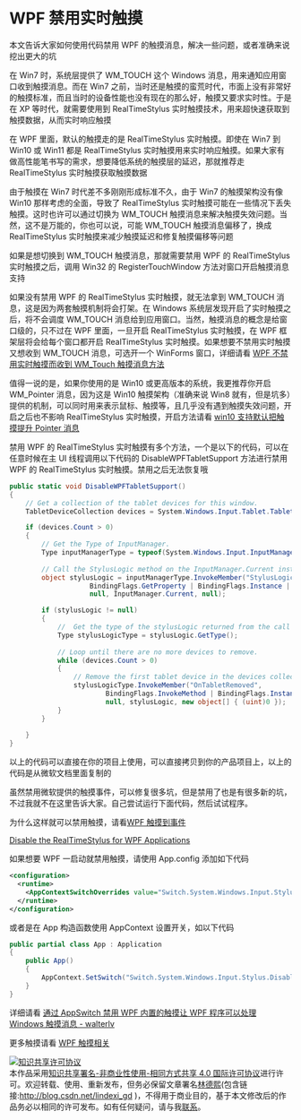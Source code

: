 # WPF 禁用实时触摸

本文告诉大家如何使用代码禁用 WPF 的触摸消息，解决一些问题，或者准确来说挖出更大的坑

<!--more-->
<!-- CreateTime:2019/11/29 10:20:52 -->

<!-- csdn -->
<!-- 标签：WPF，触摸 -->

在 Win7 时，系统层提供了 WM_TOUCH 这个 Windows 消息，用来通知应用窗口收到触摸消息。而在 Win7 之前，当时还是触摸的蛮荒时代，市面上没有非常好的触摸标准，而且当时的设备性能也没有现在的那么好，触摸又要求实时性。于是在 XP 等时代，就需要使用到 RealTimeStylus 实时触摸技术，用来超快速获取到触摸数据，从而实时响应触摸

在 WPF 里面，默认的触摸走的是 RealTimeStylus 实时触摸。即使在 Win7 到 Win10 或 Win11 都是 RealTimeStylus 实时触摸用来实时响应触摸。如果大家有做高性能笔书写的需求，想要降低系统的触摸层的延迟，那就推荐走 RealTimeStylus 实时触摸获取触摸数据

由于触摸在 Win7 时代差不多刚刚形成标准不久，由于 Win7 的触摸架构没有像 Win10 那样考虑的全面，导致了 RealTimeStylus 实时触摸可能在一些情况下丢失触摸。这时也许可以通过切换为 WM_TOUCH 触摸消息来解决触摸失效问题。当然，这不是万能的，你也可以说，可能 WM_TOUCH 触摸消息偏移了，换成 RealTimeStylus 实时触摸来减少触摸延迟和修复触摸偏移等问题

如果是想切换到 WM_TOUCH 触摸消息，那就需要禁用 WPF 的 RealTimeStylus 实时触摸之后，调用 Win32 的 RegisterTouchWindow 方法对窗口开启触摸消息支持

如果没有禁用 WPF 的 RealTimeStylus 实时触摸，就无法拿到 WM_TOUCH 消息，这是因为两套触摸机制将会打架。在 Windows 系统层发现开启了实时触摸之后，将不会调度 WM_TOUCH 消息给到应用窗口。当然，触摸消息的概念是给窗口级的，只不过在 WPF 里面，一旦开启 RealTimeStylus 实时触摸，在 WPF 框架层将会给每个窗口都开启 RealTimeStylus 实时触摸。如果想要不禁用实时触摸又想收到 WM_TOUCH 消息，可选开一个 WinForms 窗口，详细请看 [WPF 不禁用实时触摸而收到 WM_Touch 触摸消息方法](https://blog.lindexi.com/post/WPF-%E4%B8%8D%E7%A6%81%E7%94%A8%E5%AE%9E%E6%97%B6%E8%A7%A6%E6%91%B8%E8%80%8C%E6%94%B6%E5%88%B0-WM_Touch-%E8%A7%A6%E6%91%B8%E6%B6%88%E6%81%AF%E6%96%B9%E6%B3%95.html )

值得一说的是，如果你使用的是 Win10 或更高版本的系统，我更推荐你开启 WM_Pointer 消息，因为这是 Win10 触摸架构（准确来说 Win8 就有，但是坑多）提供的机制，可以同时用来表示鼠标、触摸等，且几乎没有遇到触摸失效问题，开启之后也不影响 RealTimeStylus 实时触摸，开启方法请看 [win10 支持默认把触摸提升 Pointer 消息](https://blog.lindexi.com/post/win10-%E6%94%AF%E6%8C%81%E9%BB%98%E8%AE%A4%E6%8A%8A%E8%A7%A6%E6%91%B8%E6%8F%90%E5%8D%87-Pointer-%E6%B6%88%E6%81%AF.html )

禁用 WPF 的 RealTimeStylus 实时触摸有多个方法，一个是以下的代码，可以在任意时候在主 UI 线程调用以下代码的 DisableWPFTabletSupport 方法进行禁用 WPF 的 RealTimeStylus 实时触摸。禁用之后无法恢复哦

```csharp
public static void DisableWPFTabletSupport()
{
    // Get a collection of the tablet devices for this window.  
    TabletDeviceCollection devices = System.Windows.Input.Tablet.TabletDevices;

    if (devices.Count > 0)
    {   
        // Get the Type of InputManager.
        Type inputManagerType = typeof(System.Windows.Input.InputManager);
        
        // Call the StylusLogic method on the InputManager.Current instance.
        object stylusLogic = inputManagerType.InvokeMember("StylusLogic",
                    BindingFlags.GetProperty | BindingFlags.Instance | BindingFlags.NonPublic,
                    null, InputManager.Current, null);

        if (stylusLogic != null)
        {
            //  Get the type of the stylusLogic returned from the call to StylusLogic.
            Type stylusLogicType = stylusLogic.GetType();
            
            // Loop until there are no more devices to remove.
            while (devices.Count > 0)
            {
                // Remove the first tablet device in the devices collection.
                stylusLogicType.InvokeMember("OnTabletRemoved",
                        BindingFlags.InvokeMethod | BindingFlags.Instance | BindingFlags.NonPublic,
                        null, stylusLogic, new object[] { (uint)0 });
            }                
        }
               
    }
}
```

以上的代码可以直接在你的项目上使用，可以直接拷贝到你的产品项目上，以上的代码是从微软文档里面复制的

虽然禁用微软提供的触摸事件，可以修复很多坑，但是禁用了也是有很多新的坑，不过我就不在这里告诉大家。自己尝试运行下面代码，然后试试程序。

为什么这样就可以禁用触摸，请看[WPF 触摸到事件](https://blog.lindexi.com/post/WPF-%E8%A7%A6%E6%91%B8%E5%88%B0%E4%BA%8B%E4%BB%B6.html )

[Disable the RealTimeStylus for WPF Applications](https://msdn.microsoft.com/en-us/library/dd901337(v=vs.90).aspx )

如果想要 WPF 一启动就禁用触摸，请使用 App.config 添加如下代码

```xml
<configuration>
  <runtime>
    <AppContextSwitchOverrides value="Switch.System.Windows.Input.Stylus.DisableStylusAndTouchSupport=true" />
  </runtime>
</configuration>
```

或者是在 App 构造函数使用 AppContext 设置开关，如以下代码

```csharp
public partial class App : Application
{
    public App()
    {
        AppContext.SetSwitch("Switch.System.Windows.Input.Stylus.DisableStylusAndTouchSupport", true);
    }
}
```

详细请看 [通过 AppSwitch 禁用 WPF 内置的触摸让 WPF 程序可以处理 Windows 触摸消息 - walterlv](https://blog.walterlv.com/post/wpf-disable-stylus-and-touch-support.html )

更多触摸请看 [WPF 触摸相关](https://blog.lindexi.com/post/WPF-%E8%A7%A6%E6%91%B8%E7%9B%B8%E5%85%B3.html )

<a rel="license" href="http://creativecommons.org/licenses/by-nc-sa/4.0/"><img alt="知识共享许可协议" style="border-width:0" src="https://licensebuttons.net/l/by-nc-sa/4.0/88x31.png" /></a><br />本作品采用<a rel="license" href="http://creativecommons.org/licenses/by-nc-sa/4.0/">知识共享署名-非商业性使用-相同方式共享 4.0 国际许可协议</a>进行许可。欢迎转载、使用、重新发布，但务必保留文章署名[林德熙](http://blog.csdn.net/lindexi_gd)(包含链接:http://blog.csdn.net/lindexi_gd )，不得用于商业目的，基于本文修改后的作品务必以相同的许可发布。如有任何疑问，请与我[联系](mailto:lindexi_gd@163.com)。
